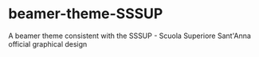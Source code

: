# beamer-theme-SSSUP
A beamer theme consistent with the SSSUP -  Scuola Superiore Sant'Anna official graphical design
